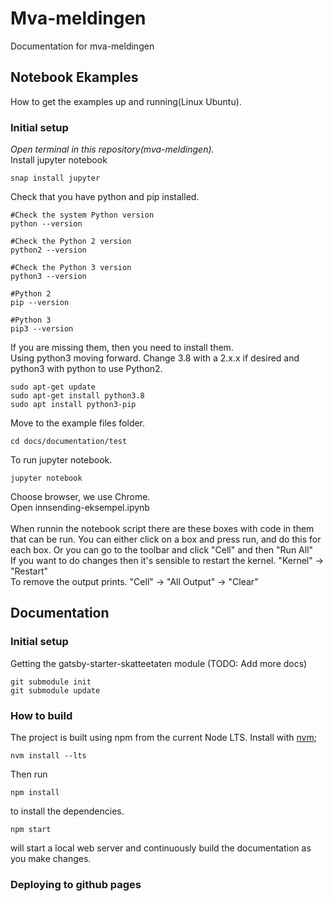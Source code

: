 # Mva-meldingen

Documentation for mva-meldingen

## Notebook Ekamples
How to get the examples up and running(Linux Ubuntu).

### Initial setup
<i>Open terminal in this repository(mva-meldingen). </i> <br>
Install jupyter notebook

    snap install jupyter

Check that you have python and pip installed. 

    #Check the system Python version
    python --version

    #Check the Python 2 version
    python2 --version

    #Check the Python 3 version
    python3 --version

    #Python 2
    pip --version

    #Python 3
    pip3 --version

If you are missing them, then you need to install them. <br>
Using python3 moving forward. Change 3.8 with a 2.x.x if desired and python3 with python to use Python2.
    
    sudo apt-get update
    sudo apt-get install python3.8
    sudo apt install python3-pip 

Move to the example files folder. 

    cd docs/documentation/test

To run jupyter notebook.

    jupyter notebook

Choose browser, we use Chrome. <br>
Open innsending-eksempel.ipynb
<br>
<br>
When runnin the notebook script there are these boxes with code in them that can be run. 
You can either click on a box and press run, and do this for each box. 
Or you can go to the toolbar and click "Cell" and then "Run All"
<br>
If you want to do changes then it's sensible to restart the kernel. "Kernel" -> "Restart"
<br>
To remove the output prints. "Cell" -> "All Output" -> "Clear"

## Documentation
### Initial setup

Getting the gatsby-starter-skatteetaten module (TODO: Add more docs)

    git submodule init
    git submodule update

### How to build

The project is built using npm from the current Node LTS. Install with [nvm](https://github.com/creationix/nvm);

    nvm install --lts

Then run

    npm install

to install the dependencies.

    npm start

will start a local web server and continuously build the documentation as you make changes.

### Deploying to github pages
